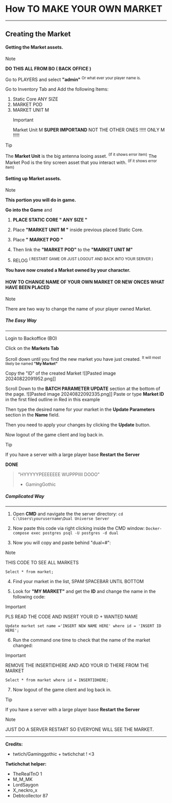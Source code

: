 # How TO MAKE YOUR OWN MARKET
----------------------------------------------------------------
## Creating the Market

#### Getting the Market assets.

> [!NOTE]
>**DO THIS ALL FROM BO  ( BACK OFFICE )**

Go to PLAYERS and select **"admin"**   <sup>Or what ever your player name is.</sup>

Go to Inventory Tab and Add the following Items:
1. Static Core ANY SIZE 
2. MARKET POD
3. MARKET UNIT M
   >[!IMPORTANT]
   >Market Unit M **SUPER IMPORTAND** NOT THE OTHER ONES !!!!! ONLY M !!!!!

> [!TIP]
>The **Market Unit** is the big antenna looing asset. <sup>(If it shows error item)</sup>
>The Market Pod is the tiny screen asset that you interact with.  <sup>(If it shows error item)</sup>

#### Setting up Market assets.

>[!NOTE]
>**This portion you will do in game.**

**Go into the Game** and 
1. **PLACE STATIC CORE " ANY SIZE "**

2. Place **"MARKET UNIT M "** inside previous placed Static Core.

3. Place  **" MARKET POD "**

4. Then link the **"MARKET POD"** to the **"MARKET UNIT M"**

5. RELOG <sup>( RESTART GAME OR JUST LOGOUT AND BACK INTO YOUR SERVER )</sup>

**You have now created a Market owned by your character.** 

#### HOW TO  CHANGE NAME OF  YOUR OWN MARKET OR NEW ONCES WHAT HAVE BEEN PLACED

>[!NOTE]
>There are two way to change the name of your player owned Market.

##### **The Easy Way**      

----------------------------------------------------------------

Login to Backoffice (BO)

Click on the **Markets Tab**

Scroll down until you find the new market you have just created. <sup>It will most likely be named **"My Market"** </sup>

Copy the "ID" of the created Market
![[Pasted image 20240822091952.png]]

Scroll Down to the **BATCH PARAMETER UPDATE** section at the bottom of the page.
![[Pasted image 20240822092335.png]]
Paste or type **Market ID** in the first filed outline in Red in this example

Then type the desired name for your market in the **Update Parameters** section in the **Name** field.

Then you need to apply your changes by clicking the **Update** button.

Now logout of the game client and log back in.
>[!TIP]
>If you have a server with a large player base **Restart the Server**

**DONE** 

> "HYYYYYPEEEEEEE WUPPPIIII DOOO"
> - GamingGothic

##### **Complicated Way**
----------------------------------------------------------------

1.  Open **CMD** and navigate the the server directory:
	`cd C:\Users\yourusername\Dual Universe Server`

3. Now paste this code via right clicking inside the CMD window: 
	`Docker-compose exec postgres psql -U postgres -d dual`

3. Now you will copy and paste behind "dual=#": 
>[!NOTE]
>THIS CODE  TO SEE ALL MARKETS

```Select * from market;``` 

4. Find your market in the list, SPAM SPACEBAR UNTIL BOTTOM

5. Look for **"MY MARKET"** and  get the **ID** and change the name in the following code:
> [!IMPORTANT]
> PLS READ THE CODE AND INSERT YOUR ID + WANTED NAME

`Update market set name ='INSERT NEW NAME HERE' where id = 'INSERT ID HERE';`

6. Run the command one time to check that the name of the market changed:
> [!IMPORTANT]
> REMOVE THE INSERTIDHERE AND ADD YOUR ID THERE FROM THE MARKET

`Select * from market where id = INSERTIDHERE;` 

7. Now logout of the game client and log back in.
>[!TIP]
>If you have a server with a large player base **Restart the Server**

>[!NOTE]
> JUST DO A SERVER RESTART SO EVERYONE WILL SEE THE MARKET.

----------------------------------------------------------------

**Credits:**
- twtich/Gaminggothic + twtichchat ! <3

**Twtichchat helper:**
- TheRealTnO 1
- M_M_MK     
- LordSaygon
- X_neckro_x
- Debtcollector 87
